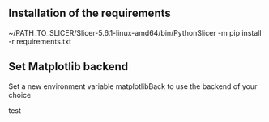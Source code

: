 ## Installation of the requirements 

~/PATH_TO_SLICER/Slicer-5.6.1-linux-amd64/bin/PythonSlicer -m pip install -r requirements.txt

## Set Matplotlib backend 

Set a new environment variable matplotlibBack to use the backend of your choice

test

